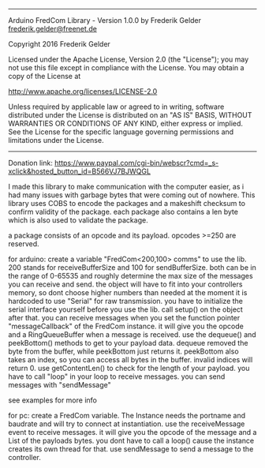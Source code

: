 ********************************************************************************************
Arduino FredCom Library - Version 1.0.0
by Frederik Gelder <frederik.gelder@freenet.de>

Copyright 2016 Frederik Gelder

Licensed under the Apache License, Version 2.0 (the "License");
you may not use this file except in compliance with the License.
You may obtain a copy of the License at

http://www.apache.org/licenses/LICENSE-2.0

Unless required by applicable law or agreed to in writing, software
distributed under the License is distributed on an "AS IS" BASIS,
WITHOUT WARRANTIES OR CONDITIONS OF ANY KIND, either express or implied.
See the License for the specific language governing permissions and
limitations under the License.
********************************************************************************************


Donation link:
https://www.paypal.com/cgi-bin/webscr?cmd=_s-xclick&hosted_button_id=B566VJ7BJWQGL

 
I made this library to make communication with the computer easier, as i had many issues with garbage bytes that were coming out of nowhere.
This library uses COBS to encode the packages and a makeshift checksum to confirm validity of the package. each package also contains a len byte which is also used to validate the package.

a package consists of an opcode and its payload. opcodes >=250 are reserved.

for arduino:
create a variable "FredCom<200,100> comms" to use the lib. 200 stands for receiveBufferSize and 100 for sendBufferSize. both can be in the range of 0-65535 and roughly determine the max size of the messages you can receive and send. the object will have to fit into your controllers memory, so dont choose higher numbers than needed
at the moment it is hardcoded to use "Serial" for raw transmission. you have to initialize the serial interface yourself before you use the lib. call setup() on the object after that.
you can receive messages when you set the function pointer "messageCallback" of the FredCom instance. it will give you the opcode and a RingQueueBuffer when a message is received. use the dequeue() and peekBottom() methods to get to your payload data. dequeue removed the byte from the buffer, while peekBottom just returns it. peekBottom also takes an index, so you can access all bytes in the buffer. invalid indices will return 0. use getContentLen() to check for the length of your payload.
you have to call "loop" in your loop to receive messages.
you can send messages with "sendMessage"

see examples for more info

for pc:
create a FredCom variable. The Instance needs the portname and baudrate and will try to connect at instantiation.
use the receiveMessage event to receive messages. it will give you the opcode of the message and a List<byte> of the payloads bytes.
you dont have to call a loop() cause the instance creates its own thread for that.
use sendMessage to send a message to the controller.
